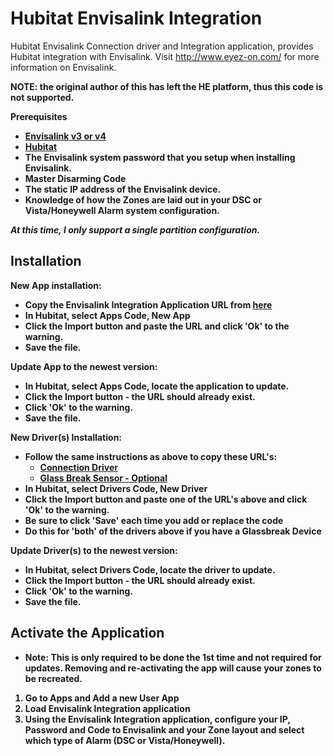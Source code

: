 # Hubitat Envisalink Integration

Hubitat Envisalink Connection driver and Integration application, provides Hubitat integration with Envisalink.
Visit http://www.eyez-on.com/ for more information on Envisalink. 

<b>NOTE: the original author of this has left the HE platform, thus this code is not supported.

**Prerequisites**

* [Envisalink v3 or v4](http://www.eyez-on.com)
* [Hubitat](https://www.hubitat.com)
* The Envisalink system password that you setup when installing Envisalink. 
* Master Disarming Code
* The static IP address of the Envisalink device.
* Knowledge of how the Zones are laid out in your DSC or Vista/Honeywell Alarm system configuration. 

_At this time, I only support a single partition configuration._

## Installation
<b>New App installation:</b><br>
* Copy the Envisalink Integration Application URL from [here](https://raw.githubusercontent.com/bdwilson/hubitat_envisalink/master/hubitat_envisalink_integration_application.groovy)
* In Hubitat, select <b>Apps Code</b>, <b>New App</b>
* Click the <b>Import</b> button and paste the URL and click 'Ok' to the warning. 
* Save the file.

<b>Update App to the newest version:</b><br>
* In Hubitat, select <b>Apps Code</b>, locate the application to update.
* Click the <b>Import</b> button - the URL should already exist.
* Click 'Ok' to the warning.
* Save the file. 

<b>New Driver(s) Installation:</b>
* Follow the same instructions as above to copy these URL's: 
  * [Connection Driver](https://raw.githubusercontent.com/bdwilson/hubitat_envisalink/master/hubitat_envisalink_connection_driver.groovy)
  * [Glass Break Sensor - Optional](https://raw.githubusercontent.com/bdwilson/hubitat_envisalink/master/hubitat_virtual_glassbreak_driver.groovy)
* In Hubitat, select <b>Drivers Code</b>, <b>New Driver</b>
* Click the <b>Import</b> button and paste one of the URL's above and click 'Ok' to the warning.
* Be sure to click 'Save' each time you add or replace the code
* Do this for 'both' of the drivers above if you have a Glassbreak Device

<b>Update Driver(s) to the newest version:</b><br>
* In Hubitat, select <b>Drivers Code</b>, locate the driver to update.
* Click the <b>Import</b> button - the URL should already exist.
* Click 'Ok' to the warning.
* Save the file.

## Activate the Application
* Note: This is only required to be done the 1st time and not required for
updates. Removing and re-activating the app will cause your zones to be
recreated.
1. Go to Apps and Add a new <b>User App</b>
2. Load Envisalink Integration application
3. Using the Envisalink Integration application, configure your IP, Password and Code to Envisalink and your Zone layout and select which type of Alarm (DSC or Vista/Honeywell). 
